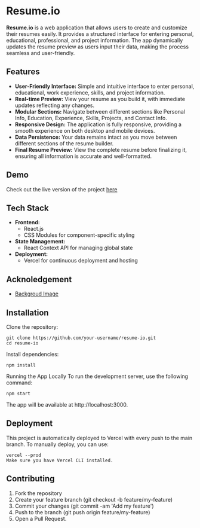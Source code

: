 # Resume.io

**Resume.io** is a web application that allows users to create and customize their resumes easily. It provides a structured interface for entering personal, educational, professional, and project information. The app dynamically updates the resume preview as users input their data, making the process seamless and user-friendly.

## Features

- **User-Friendly Interface:** Simple and intuitive interface to enter personal, educational, work experience, skills, and project information.
- **Real-time Preview:** View your resume as you build it, with immediate updates reflecting any changes.
- **Modular Sections:** Navigate between different sections like Personal Info, Education, Experience, Skills, Projects, and Contact Info.
- **Responsive Design:** The application is fully responsive, providing a smooth experience on both desktop and mobile devices.
- **Data Persistence:** Your data remains intact as you move between different sections of the resume builder.
- **Final Resume Preview:** View the complete resume before finalizing it, ensuring all information is accurate and well-formatted.

## Demo

Check out the live version of the project [here](https://resume-io-theta.vercel.app/home)

## Tech Stack

- **Frontend:**
  - React.js
  - CSS Modules for component-specific styling
- **State Management:**
  - React Context API for managing global state
- **Deployment:**
  - Vercel for continuous deployment and hosting

## Acknoledgement

- [Backgroud Image](https://www.freepik.com/free-vector/white-outline-geometric-hexagonal-bipyramid-background-vector_36227151.htm#query=black%20background%20white%20dots&position=23&from_view=keyword&track=ais_hybrid&uuid=fdd5b8fd-acbf-4afd-84d8-7539a79cfe98)


## Installation
Clone the repository:

```
git clone https://github.com/your-username/resume-io.git
cd resume-io
```
Install dependencies:
```
npm install
```
Running the App Locally
To run the development server, use the following command:

```
npm start
```

The app will be available at http://localhost:3000.

## Deployment
This project is automatically deployed to Vercel with every push to the main branch. To manually deploy, you can use:
```
vercel --prod
Make sure you have Vercel CLI installed.
```

## Contributing
1. Fork the repository
2. Create your feature branch (git checkout -b feature/my-feature)
3. Commit your changes (git commit -am 'Add my feature')
4. Push to the branch (git push origin feature/my-feature)
5. Open a Pull Request.


